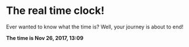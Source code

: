 # The real time clock!

Ever wanted to know what the time is? Well, your journey is about to end!

**The time is Nov 26, 2017, 13:09**